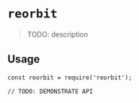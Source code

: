 # `reorbit`

> TODO: description

## Usage

```
const reorbit = require('reorbit');

// TODO: DEMONSTRATE API
```
